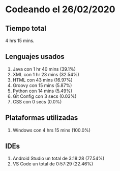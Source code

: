 # Codeando el 26/02/2020

## Tiempo total
4 hrs 15 mins.

## Lenguajes usados
1. Java con 1 hr 40 mins (39.1%)
1. XML con 1 hr 23 mins (32.54%)
1. HTML con 43 mins (16.97%)
1. Groovy con 15 mins (5.87%)
1. Python con 14 mins (5.49%)
1. Git Config con 3 secs (0.03%)
1. CSS con 0 secs (0.0%)

## Plataformas utilizadas
1. Windows con 4 hrs 15 mins (100.0%)

## IDEs
1. Android Studio un total de 3:18:28 (77.54%)
1. VS Code un total de 0:57:29 (22.46%)
